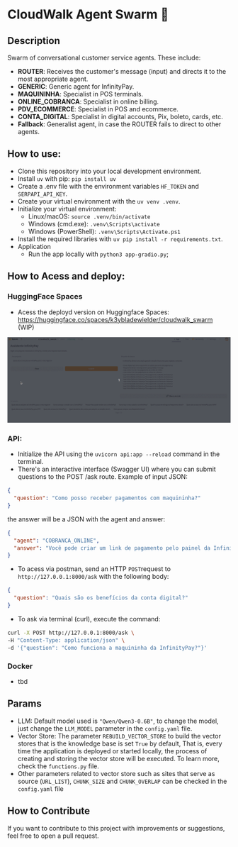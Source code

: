 # CloudWalk Agent Swarm 🐝

## Description
Swarm of conversational customer service agents. These include:
- **ROUTER**: Receives the customer's message (input) and directs it to the most appropriate agent.
- **GENERIC**: Generic agent for InfinityPay.
- **MAQUININHA**: Specialist in POS terminals.
- **ONLINE_COBRANCA**: Specialist in online billing.
- **PDV_ECOMMERCE**: Specialist in POS and ecommerce.
- **CONTA_DIGITAL**: Specialist in digital accounts, Pix, boleto, cards, etc.
- **Fallback**: Generalist agent, in case the ROUTER fails to direct to other agents.

## How to use:
- Clone this repository into your local development environment.
- Install ``uv`` with pip: ``pip install uv``
- Create a .env file with the environment variables ``HF_TOKEN`` and ``SERPAPI_API_KEY``.
- Create your virtual environment with the ``uv venv .venv``.
- Initialize your virtual environment:
  - Linux/macOS: ``source .venv/bin/activate``
  - Windows (cmd.exe): ``.venv\Scripts\activate``
  - Windows (PowerShell): ``.venv\Scripts\Activate.ps1``
- Install the required libraries with ``uv pip install -r requirements.txt``.
- Application
  - Run the app locally with ``python3 app-gradio.py``;


## How to Acess and deploy:
### HuggingFace Spaces
- Acess the deployd version on Huggingface Spaces: https://huggingface.co/spaces/k3ybladewielder/cloudwalk_swarm (WIP)
<img src="demo.gif"> 

### API:
- Initialize the API using the ``uvicorn api:app --reload`` command in the terminal.
- There's an interactive interface (Swagger UI) where you can submit questions to the POST /ask route. Example of input JSON:

```json
{
  "question": "Como posso receber pagamentos com maquininha?"
}

```
the answer will be a JSON with the agent and answer:

```json
{
  "agent": "COBRANCA_ONLINE",
  "answer": "Você pode criar um link de pagamento pelo painel da InfinityPay..."
}
```

- To acess via postman, send an HTTP ``POST``request to ``http://127.0.0.1:8000/ask`` with the following body:

```json
{
  "question": "Quais são os benefícios da conta digital?"
}
```

- To ask via terminal (curl), execute the command:

```bash
curl -X POST http://127.0.0.1:8000/ask \
-H "Content-Type: application/json" \
-d '{"question": "Como funciona a maquininha da InfinityPay?"}'
```


### Docker
- tbd

## Params
- LLM: Default model used is ``"Qwen/Qwen3-0.6B"``, to change the model, just change the ```LLM_MODEL``` parameter in the ```config.yaml``` file.
- Vector Store: The parameter ``REBUILD_VECTOR_STORE`` to build the vector stores that is the knowledge base is set ``True`` by default, That is, every time the application is deployed or started locally, the process of creating and storing the vector store will be executed. To learn more, check the ``functions.py`` file.
- Other parameters related to vector store such as sites that serve as source (``URL_LIST``), ``CHUNK_SIZE`` and ``CHUNK_OVERLAP`` can be checked in the ``config.yaml`` file

## How to Contribute
If you want to contribute to this project with improvements or suggestions, feel free to open a pull request.  
